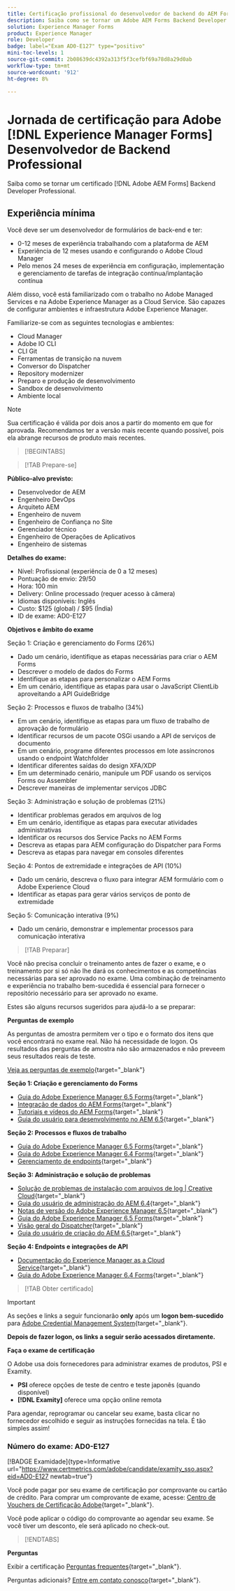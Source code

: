 ```yaml
---
title: Certificação profissional do desenvolvedor de backend do AEM Forms
description: Saiba como se tornar um Adobe AEM Forms Backend Developer Professional certificado.
solution: Experience Manager Forms
product: Experience Manager
role: Developer
badge: label="Exam AD0-E127" type="positivo"
mini-toc-levels: 1
source-git-commit: 2b08639dc4392a313f5f3cefbf69a78d8a29d0ab
workflow-type: tm+mt
source-wordcount: '912'
ht-degree: 8%

---
```


# Jornada de certificação para Adobe [!DNL Experience Manager Forms] Desenvolvedor de Backend Professional

Saiba como se tornar um certificado [!DNL Adobe AEM Forms] Backend Developer Professional.

## Experiência mínima

Você deve ser um desenvolvedor de formulários de back-end e ter:

* 0-12 meses de experiência trabalhando com a plataforma de AEM
* Experiência de 12 meses usando e configurando o Adobe Cloud Manager
* Pelo menos 24 meses de experiência em configuração, implementação e gerenciamento de tarefas de integração contínua/implantação contínua

Além disso, você está familiarizado com o trabalho no Adobe Managed Services e na Adobe Experience Manager as a Cloud Service. São capazes de configurar ambientes e infraestrutura Adobe Experience Manager.

Familiarize-se com as seguintes tecnologias e ambientes:

* Cloud Manager
* Adobe IO CLI
* CLI Git
* Ferramentas de transição na nuvem
* Conversor do Dispatcher
* Repository modernizer
* Preparo e produção de desenvolvimento
* Sandbox de desenvolvimento
* Ambiente local

>[!NOTE]
>
>Sua certificação é válida por dois anos a partir do momento em que for aprovada. Recomendamos ter a versão mais recente quando possível, pois ela abrange recursos de produto mais recentes.

>[!BEGINTABS]

>[!TAB Prepare-se]

**Público-alvo previsto:**

* Desenvolvedor de AEM
* Engenheiro DevOps
* Arquiteto AEM
* Engenheiro de nuvem
* Engenheiro de Confiança no Site
* Gerenciador técnico
* Engenheiro de Operações de Aplicativos
* Engenheiro de sistemas

**Detalhes do exame:**

* Nível: Profissional (experiência de 0 a 12 meses)
* Pontuação de envio: 29/50
* Hora: 100 min
* Delivery: Online processado (requer acesso à câmera)
* Idiomas disponíveis: Inglês
* Custo: $125 (global) / $95 (Índia)
* ID de exame: AD0-E127

**Objetivos e âmbito do exame**

Seção 1: Criação e gerenciamento do Forms (26%)

* Dado um cenário, identifique as etapas necessárias para criar o AEM Forms
* Descrever o modelo de dados do Forms
* Identifique as etapas para personalizar o AEM Forms
* Em um cenário, identifique as etapas para usar o JavaScript ClientLib aproveitando a API GuideBridge

Seção 2: Processos e fluxos de trabalho (34%)

* Em um cenário, identifique as etapas para um fluxo de trabalho de aprovação de formulário
* Identificar recursos de um pacote OSGi usando a API de serviços de documento
* Em um cenário, programe diferentes processos em lote assíncronos usando o endpoint Watchfolder
* Identificar diferentes saídas do design XFA/XDP
* Em um determinado cenário, manipule um PDF usando os serviços Forms ou Assembler
* Descrever maneiras de implementar serviços JDBC

Seção 3: Administração e solução de problemas (21%)

* Identificar problemas gerados em arquivos de log
* Em um cenário, identifique as etapas para executar atividades administrativas
* Identificar os recursos dos Service Packs no AEM Forms
* Descreva as etapas para AEM configuração do Dispatcher para Forms
* Descreva as etapas para navegar em consoles diferentes

Seção 4: Pontos de extremidade e integrações de API (10%)

* Dado um cenário, descreva o fluxo para integrar AEM formulário com o Adobe Experience Cloud
* Identificar as etapas para gerar vários serviços de ponto de extremidade

Seção 5: Comunicação interativa (9%)

* Dado um cenário, demonstrar e implementar processos para comunicação interativa

>[!TAB Preparar]

Você não precisa concluir o treinamento antes de fazer o exame, e o treinamento por si só não lhe dará os conhecimentos e as competências necessárias para ser aprovado no exame. Uma combinação de treinamento e experiência no trabalho bem-sucedida é essencial para fornecer o repositório necessário para ser aprovado no exame.

Estes são alguns recursos sugeridos para ajudá-lo a se preparar:

**Perguntas de exemplo**

As perguntas de amostra permitem ver o tipo e o formato dos itens que você encontrará no exame real. Não há necessidade de logon. Os resultados das perguntas de amostra não são armazenados e não preveem seus resultados reais de teste.

[Veja as perguntas de exemplo](https://scorpion.caveon.com/launchpad/ad0-e127-adobe-experience-manager-backend-forms-developer-professional-copy-7s2acv){target="_blank"}

**Seção 1: Criação e gerenciamento do Forms**

* [Guia do Adobe Experience Manager 6.5 Forms](https://experienceleague.adobe.com/docs/experience-manager-65/forms/home.html?lang=en){target="_blank"}
* [Integração de dados do AEM Forms](https://experienceleague.adobe.com/docs/experience-manager-65/forms/form-data-model/data-integration.html?lang=en#data-integration-overview){target="_blank"}
* [Tutoriais e vídeos do AEM Forms](https://experienceleague.adobe.com/docs/experience-manager-learn/forms/overview.html?lang=pt-BR){target="_blank"}
* [Guia do usuário para desenvolvimento no AEM 6.5](https://experienceleague.adobe.com/docs/experience-manager-65/developing/home.html?lang=en){target="_blank"}

**Seção 2: Processos e fluxos de trabalho**

* [Guia do Adobe Experience Manager 6.5 Forms](https://experienceleague.adobe.com/docs/experience-manager-65/forms/home.html?lang=en){target="_blank"}
* [Guia do Adobe Experience Manager 6.4 Forms](https://experienceleague.adobe.com/docs/experience-manager-64/forms/home.html?lang=en){target="_blank"}
* [Gerenciamento de endpoints](https://help.adobe.com/en_US/AEMForms/6.1/AdminHelp/WS92d06802c76abadb-5145d5d12905ce07e7-7ff6.2.html#WS92d06802c76abadb1c01fa7512905cdf2c9-7fd9.2){target="_blank"}

**Seção 3: Administração e solução de problemas**

* [Solução de problemas de instalação com arquivos de log | Creative Cloud](https://helpx.adobe.com/creative-cloud/kb/troubleshoot-install-logs-cc.html){target="_blank"}
* [Guia do usuário de administração do AEM 6.4](https://experienceleague.adobe.com/docs/experience-manager-64/administering/home.html?lang=en){target="_blank"}
* [Notas de versão do Adobe Experience Manager 6.5](https://experienceleague.adobe.com/docs/experience-manager-65/release-notes/home.html?lang=en){target="_blank"}
* [Guia do Adobe Experience Manager 6.5 Forms](https://experienceleague.adobe.com/docs/experience-manager-65/forms/home.html?lang=en){target="_blank"}
* [Visão geral do Dispatcher](https://experienceleague.adobe.com/docs/experience-manager-dispatcher/using/dispatcher.html?lang=pt-BR){target="_blank"}
* [Guia do usuário de criação do AEM 6.5](https://experienceleague.adobe.com/docs/experience-manager-65/authoring/home.html?lang=en){target="_blank"}

**Seção 4: Endpoints e integrações de API**

* [Documentação do Experience Manager as a Cloud Service](https://experienceleague.adobe.com/docs/experience-manager-cloud-service/content/home.html?lang=pt-BR){target="_blank"}
* [Guia do Adobe Experience Manager 6.4 Forms](https://experienceleague.adobe.com/docs/experience-manager-64/forms/home.html?lang=en){target="_blank"}

>[!TAB Obter certificado]

>[!IMPORTANT]
>
>As seções e links a seguir funcionarão **only**  após um **logon bem-sucedido** para [Adobe Credential Management System](http://www.certmetrics.com/adobe){target="_blank"}.

**Depois de fazer logon, os links a seguir serão acessados diretamente.**

**Faça o exame de certificação**

O Adobe usa dois fornecedores para administrar exames de produtos, PSI e Examity.

* **PSI** oferece opções de teste de centro e teste japonês (quando disponível)
* **[!DNL Examity]** oferece uma opção online remota

Para agendar, reprogramar ou cancelar seu exame, basta clicar no fornecedor escolhido e seguir as instruções fornecidas na tela. É tão simples assim!

### Número do exame: AD0-E127

[!BADGE Examidade]{type=Informative url="https://www.certmetrics.com/adobe/candidate/examity_sso.aspx?eid=AD0-E127 newtab=true"}

Você pode pagar por seu exame de certificação por comprovante ou cartão de crédito. Para comprar um comprovante de exame, acesse: [Centro de Vouchers de Certificação Adobe](https://market.xvoucher.com/adobe/global){target="_blank"}.

Você pode aplicar o código do comprovante ao agendar seu exame. Se você tiver um desconto, ele será aplicado no check-out.

>[!ENDTABS]

**Perguntas**

Exibir a certificação [Perguntas frequentes](https://experienceleague.adobe.com/docs/certification/certification/faq.html?lang=en){target="_blank"}.

Perguntas adicionais? [Entre em contato conosco](mailto:certif@adobe.com){target="_blank"}.
